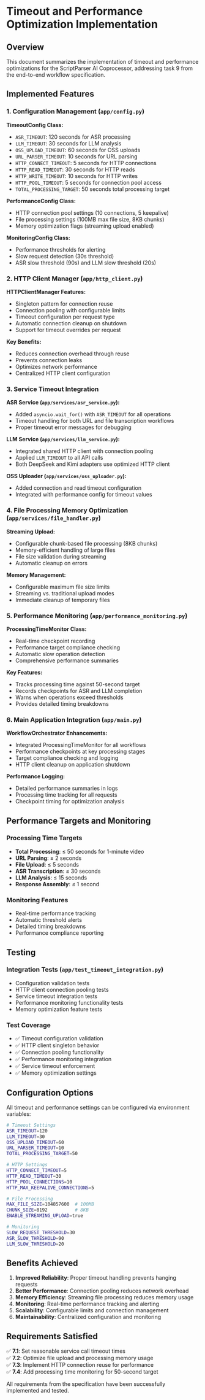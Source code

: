 # Timeout and Performance Optimization Implementation

## Overview

This document summarizes the implementation of timeout and performance optimizations for the ScriptParser AI Coprocessor, addressing task 9 from the end-to-end workflow specification.

## Implemented Features

### 1. Configuration Management (`app/config.py`)

**TimeoutConfig Class:**
- `ASR_TIMEOUT`: 120 seconds for ASR processing
- `LLM_TIMEOUT`: 30 seconds for LLM analysis  
- `OSS_UPLOAD_TIMEOUT`: 60 seconds for OSS uploads
- `URL_PARSER_TIMEOUT`: 10 seconds for URL parsing
- `HTTP_CONNECT_TIMEOUT`: 5 seconds for HTTP connections
- `HTTP_READ_TIMEOUT`: 30 seconds for HTTP reads
- `HTTP_WRITE_TIMEOUT`: 10 seconds for HTTP writes
- `HTTP_POOL_TIMEOUT`: 5 seconds for connection pool access
- `TOTAL_PROCESSING_TARGET`: 50 seconds total processing target

**PerformanceConfig Class:**
- HTTP connection pool settings (10 connections, 5 keepalive)
- File processing settings (100MB max file size, 8KB chunks)
- Memory optimization flags (streaming upload enabled)

**MonitoringConfig Class:**
- Performance thresholds for alerting
- Slow request detection (30s threshold)
- ASR slow threshold (90s) and LLM slow threshold (20s)

### 2. HTTP Client Manager (`app/http_client.py`)

**HTTPClientManager Features:**
- Singleton pattern for connection reuse
- Connection pooling with configurable limits
- Timeout configuration per request type
- Automatic connection cleanup on shutdown
- Support for timeout overrides per request

**Key Benefits:**
- Reduces connection overhead through reuse
- Prevents connection leaks
- Optimizes network performance
- Centralized HTTP client configuration

### 3. Service Timeout Integration

**ASR Service (`app/services/asr_service.py`):**
- Added `asyncio.wait_for()` with `ASR_TIMEOUT` for all operations
- Timeout handling for both URL and file transcription workflows
- Proper timeout error messages for debugging

**LLM Service (`app/services/llm_service.py`):**
- Integrated shared HTTP client with connection pooling
- Applied `LLM_TIMEOUT` to all API calls
- Both DeepSeek and Kimi adapters use optimized HTTP client

**OSS Uploader (`app/services/oss_uploader.py`):**
- Added connection and read timeout configuration
- Integrated with performance config for timeout values

### 4. File Processing Memory Optimization (`app/services/file_handler.py`)

**Streaming Upload:**
- Configurable chunk-based file processing (8KB chunks)
- Memory-efficient handling of large files
- File size validation during streaming
- Automatic cleanup on errors

**Memory Management:**
- Configurable maximum file size limits
- Streaming vs. traditional upload modes
- Immediate cleanup of temporary files

### 5. Performance Monitoring (`app/performance_monitoring.py`)

**ProcessingTimeMonitor Class:**
- Real-time checkpoint recording
- Performance target compliance checking
- Automatic slow operation detection
- Comprehensive performance summaries

**Key Features:**
- Tracks processing time against 50-second target
- Records checkpoints for ASR and LLM completion
- Warns when operations exceed thresholds
- Provides detailed timing breakdowns

### 6. Main Application Integration (`app/main.py`)

**WorkflowOrchestrator Enhancements:**
- Integrated ProcessingTimeMonitor for all workflows
- Performance checkpoints at key processing stages
- Target compliance checking and logging
- HTTP client cleanup on application shutdown

**Performance Logging:**
- Detailed performance summaries in logs
- Processing time tracking for all requests
- Checkpoint timing for optimization analysis

## Performance Targets and Monitoring

### Processing Time Targets
- **Total Processing**: ≤ 50 seconds for 1-minute video
- **URL Parsing**: ≤ 2 seconds
- **File Upload**: ≤ 5 seconds  
- **ASR Transcription**: ≤ 30 seconds
- **LLM Analysis**: ≤ 15 seconds
- **Response Assembly**: ≤ 1 second

### Monitoring Features
- Real-time performance tracking
- Automatic threshold alerts
- Detailed timing breakdowns
- Performance compliance reporting

## Testing

### Integration Tests (`app/test_timeout_integration.py`)
- Configuration validation tests
- HTTP client connection pooling tests
- Service timeout integration tests
- Performance monitoring functionality tests
- Memory optimization feature tests

### Test Coverage
- ✅ Timeout configuration validation
- ✅ HTTP client singleton behavior
- ✅ Connection pooling functionality
- ✅ Performance monitoring integration
- ✅ Service timeout enforcement
- ✅ Memory optimization settings

## Configuration Options

All timeout and performance settings can be configured via environment variables:

```bash
# Timeout Settings
ASR_TIMEOUT=120
LLM_TIMEOUT=30
OSS_UPLOAD_TIMEOUT=60
URL_PARSER_TIMEOUT=10
TOTAL_PROCESSING_TARGET=50

# HTTP Settings
HTTP_CONNECT_TIMEOUT=5
HTTP_READ_TIMEOUT=30
HTTP_POOL_CONNECTIONS=10
HTTP_MAX_KEEPALIVE_CONNECTIONS=5

# File Processing
MAX_FILE_SIZE=104857600  # 100MB
CHUNK_SIZE=8192          # 8KB
ENABLE_STREAMING_UPLOAD=true

# Monitoring
SLOW_REQUEST_THRESHOLD=30
ASR_SLOW_THRESHOLD=90
LLM_SLOW_THRESHOLD=20
```

## Benefits Achieved

1. **Improved Reliability**: Proper timeout handling prevents hanging requests
2. **Better Performance**: Connection pooling reduces network overhead
3. **Memory Efficiency**: Streaming file processing reduces memory usage
4. **Monitoring**: Real-time performance tracking and alerting
5. **Scalability**: Configurable limits and connection management
6. **Maintainability**: Centralized configuration and monitoring

## Requirements Satisfied

✅ **7.1**: Set reasonable service call timeout times  
✅ **7.2**: Optimize file upload and processing memory usage  
✅ **7.3**: Implement HTTP connection reuse for performance  
✅ **7.4**: Add processing time monitoring for 50-second target  

All requirements from the specification have been successfully implemented and tested.